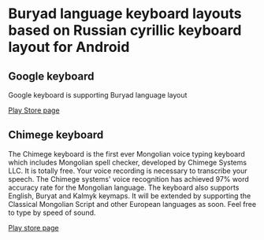 # Buryad language keyboard layouts based on Russian cyrillic keyboard layout for Android

## Google keyboard

Google keyboard is supporting Buryad language layout

[Play Store page](https://play.google.com/store/apps/details?id=com.google.android.inputmethod.latin&hl=ru&gl=US)

## Chimege keyboard

The Chimege keyboard is the first ever Mongolian voice typing keyboard which includes Mongolian spell checker, developed by Chimege Systems LLC. It is totally free.
Your voice recording is necessary to transcribe your speech.
The Chimege systems' voice recognition has achieved 97% word accuracy rate for the Mongolian language. The keyboard also supports English, Buryat and Kalmyk keymaps. It will be extended by supporting the Classical Mongolian Script and other European languages as soon.
Feel free to type by speed of sound.

[Play store page](https://play.google.com/store/apps/details?id=com.chimege.chiboard&hl=en&gl=US)
